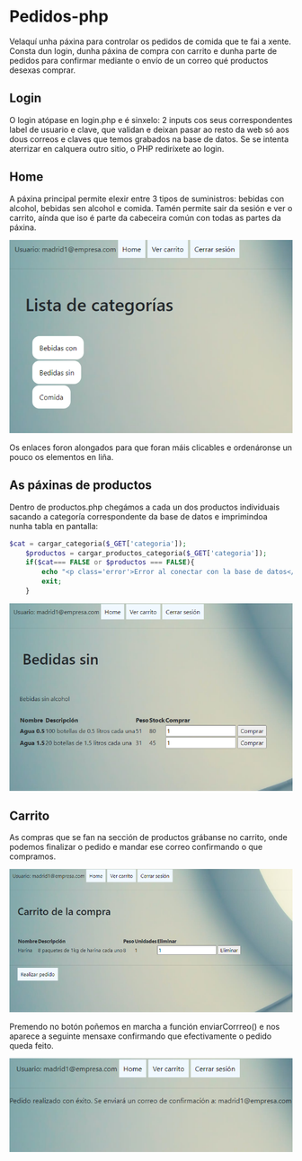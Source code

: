 # Pedidos-php

Velaquí unha páxina para controlar os pedidos de comida que te fai a xente. Consta dun login, dunha páxina de compra con carrito e dunha parte de pedidos para confirmar mediante o envío de un correo qué productos desexas comprar.

## Login

O login atópase en login.php e é sinxelo: 2 inputs cos seus correspondentes label de usuario e clave, que validan e deixan pasar ao resto da web só aos dous correos e claves que temos grabados na base de datos. Se se intenta aterrizar en calquera outro sitio, o PHP rediríxete ao login.

## Home

A páxina principal permite elexir entre 3 tipos de suministros: bebidas con alcohol, bebidas sen alcohol e comida. Tamén permite sair da sesión e ver o carrito, aínda que iso é parte da cabeceira común con todas as partes da páxina.

![](img/captura1.png)

Os enlaces foron alongados para que foran máis clicables e ordenáronse un pouco os elementos en liña.

## As páxinas de productos

Dentro de productos.php chegámos a cada un dos productos individuais sacando a categoría correspondente da base de datos e imprimindoa nunha tabla en pantalla:

```php
$cat = cargar_categoria($_GET['categoria']);
    $productos = cargar_productos_categoria($_GET['categoria']);
    if($cat=== FALSE or $productos === FALSE){
        echo "<p class='error'>Error al conectar con la base de datos</p>";
        exit;
    }
```

![](img/captura2.png)

## Carrito

As compras que se fan na sección de productos grábanse no carrito, onde podemos finalizar o pedido e mandar ese correo confirmando o que compramos.

![](img/captura3.png)

Premendo no botón poñemos en marcha a función enviarCorrreo() e nos aparece a seguinte mensaxe confirmando que efectivamente o pedido queda feito.

![](img/captura4.png)
